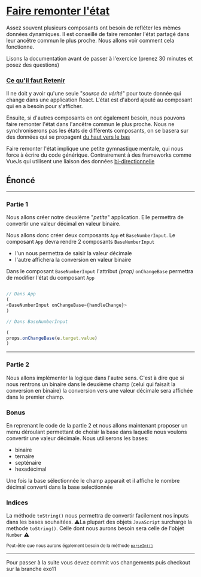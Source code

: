 # [Faire remonter l'état](https://fr.reactjs.org/docs/lifting-state-up.html)

Assez souvent plusieurs composants ont besoin de refléter les mêmes données dynamiques. Il est conseillé de faire remonter l'état partagé dans leur ancêtre commun le plus proche. Nous allons voir comment cela fonctionne.

Lisons la documentation avant de passer à l'exercice (prenez 30 minutes et posez des questions)

### [Ce qu'il faut Retenir](https://fr.reactjs.org/docs/lifting-state-up.html#lessons-learned)

Il ne doit y avoir qu'une seule "*source de vérité*" pour toute donnée qui change dans une application React. L'état est d'abord ajouté au composant qui en a besoin pour s'afficher.

Ensuite, si d'autres composants en ont également besoin, nous pouvons faire remonter l'état dans l'ancêtre commun le plus proche. Nous ne synchroniserons pas les états de différents composants, on se basera sur des données qui se propagent [du haut vers le bas](https://fr.reactjs.org/docs/state-and-lifecycle.html#the-data-flows-down)

Faire remonter l'état implique une petite gymnastique mentale, qui nous force à écrire du code générique. Contrairement à des frameworks comme VueJs qui utilisent une liaison des données [bi-directionnelle](https://fr.vuejs.org/v2/guide/forms.html)


## Énoncé
---

### Partie 1

Nous allons créer notre deuxième "*petite*" application. Elle permettra de convertir une valeur décimal en valeur binaire.

Nous allons donc créer deux composants `App` et `BaseNumberInput`.
Le composant `App` devra rendre 2 composants `BaseNumberInput`
- l'un nous permettra de saisir la valeur décimale
- l'autre affichera la conversion en valeur binaire

Dans le composant `BaseNumberInput` l'attribut *(prop)* `onChangeBase` permettra de modifier l'état du composant `App`

```javascript

// Dans App
(
<BaseNumberInput onChangeBase={handleChange}>
)

// Dans BaseNumberInput

(
props.onChangeBase(e.target.value)
)

```

---

### Partie 2

Nous allons implémenter la logique dans l'autre sens. C'est à dire que si nous rentrons un binaire dans le deuxième champ (celui qui faisait la conversion en binaire) la conversion vers une valeur décimale sera affichée dans le premier champ.


### Bonus

En reprenant le code de la partie 2 et nous allons maintenant proposer un menu déroulant permettant de choisir la base dans laquelle nous voulons convertir une valeur décimale.
Nous utiliserons les bases:
- binaire
- ternaire
- septénaire
- hexadécimal

Une fois la base sélectionnée le champ apparait et il affiche le nombre décimal converti dans la base selectionnée


### Indices

La méthode `toString()` nous permettra de convertir facilement nos inputs dans les bases souhaitées. 
⚠️La plupart des objets `JavaScript` surcharge la methode `toString()`. Celle dont nous aurons besoin sera celle de l'objet `Number` ⚠️

<small>Peut-être que nous aurons également besoin de la méthode [`parseInt()`](https://developer.mozilla.org/fr/docs/Web/JavaScript/Reference/Global_Objects/parseInt)</small>





---

Pour passer à la suite vous devez commit vos changements puis checkout sur la branche exo11








